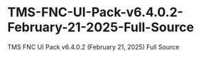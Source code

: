 # TMS-FNC-UI-Pack-v6.4.0.2-February-21-2025-Full-Source
TMS FNC UI Pack v6.4.0.2 (February 21, 2025) Full Source
